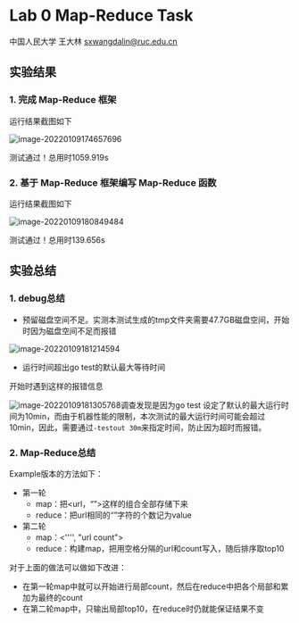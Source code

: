 # Lab 0 Map-Reduce Task

中国人民大学 王大林 sxwangdalin@ruc.edu.cn
## 实验结果
### 1. 完成 Map-Reduce 框架

运行结果截图如下

![image-20220109174657696](C:\Users\wdl\AppData\Roaming\Typora\typora-user-images\image-20220109174657696.png)

测试通过！总用时1059.919s

### 2.  基于 Map-Reduce 框架编写 Map-Reduce 函数

运行结果截图如下

![image-20220109180849484](C:/Users/wdl/AppData/Roaming/Typora/typora-user-images/image-20220109180849484.png)

测试通过！总用时139.656s

## 实验总结

### 1. debug总结

- 预留磁盘空间不足。实测本测试生成的tmp文件夹需要47.7GB磁盘空间，开始时因为磁盘空间不足而报错

![image-20220109181214594](C:/Users/wdl/AppData/Roaming/Typora/typora-user-images/image-20220109181214594.png)

- 运行时间超出go test的默认最大等待时间

开始时遇到这样的报错信息

![image-20220109181305768](C:/Users/wdl/AppData/Roaming/Typora/typora-user-images/image-20220109181305768.png)调查发现是因为go test 设定了默认的最大运行时间为10min，而由于机器性能的限制，本次测试的最大运行时间可能会超过10min，因此，需要通过```-testout 30m```来指定时间，防止因为超时而报错。

### 2. Map-Reduce总结

Example版本的方法如下：

- 第一轮
  - map：把<url，“”>这样的组合全部存储下来
  - reduce：把url相同的“”字符的个数记为value
- 第二轮
  - map：<'''', "url count">
  - reduce：构建map，把用空格分隔的url和count写入，随后排序取top10

对于上面的做法可以做如下改进：

- 在第一轮map中就可以开始进行局部count，然后在reduce中把各个局部和累加为最终的count
- 在第二轮map中，只输出局部top10，在reduce时仍就能保证结果不变

